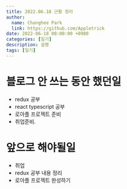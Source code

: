 ```yaml
---
title: 2022.06.18 근황 정리
author:
  name: Changhee Park
  link: https://github.com/Appletrick
date: 2022-06-18 00:00:00 +0900
categories: [일기]
description: 설명
tags: [일기]
---
```


# 블로그 안 쓰는 동안 했던일

- redux 공부
- react typescript 공부
- 로아플 프로젝트 준비
- 취업준비.

# 앞으로 해야될일

- 취업
- redux 공부 내용 정리
- 로아플 프로젝트 완성하기

